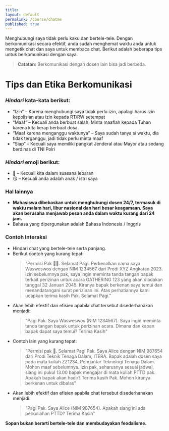 ```yaml
---
title:
layout: default
permalink: /course/chatme
published: true
---
```


Menghubungi saya tidak perlu kaku dan bertele-tele. Dengan berkomunikasi secara efektif, anda sudah menghemat waktu anda untuk mengetik chat dan saya untuk membaca chat. Berikut adalah beberapa tips untuk berkomunikasi dengan saya.

> **Catatan:** Berkomunikasi dengan dosen lain bisa jadi berbeda.

# Tips dan Etika Berkomunikasi

### *Hindari* kata-kata berikut:
- “Izin” – Karena menghubungi saya tidak perlu izin, apalagi harus izin kepolisian atau izin kepada RT/RW setempat
- “Maaf” – Kecuali anda berbuat salah. Minta maaflah kepada Tuhan karena kita kerap berbuat dosa.
- “Maaf karena menganggu waktunya” – Saya sudah tanya si waktu, dia tidak terganggu, jadi tidak perlu minta maaf
- “Siap” – Kecuali saya memiliki pangkat Jenderal atau Mayor atau sedang berdinas di TNI Polri

### *Hindari* emoji berikut:
- 🙏 – Kecuali kita dalam suasana lebaran
- 😘 – Kecuali anda adalah anak / istri saya

### Hal lainnya
- **Mahasiswa dibebaskan untuk menghubungi dosen 24/7, termasuk di waktu malam hari, libur nasional dan hari besar keagamaan. Saya akan berusaha menjawab pesan anda dalam waktu kurang dari 24 jam.**
- Bahasa yang dipergunakan adalah Bahasa Indonesia / Inggris

### Contoh Interaksi
- Hindari chat yang bertele-tele serta panjang.
- Berikut contoh yang kurang tepat:
    > "Permisi Pak 🙏🙏. Selamat Pagi. Perkenalkan nama saya Wasweswos dengan NIM 1234567 dari Prodi XYZ Angkatan 2023. Izin sebelumnya pak, saya ingin meminta tanda tangan bapak terkait perizinan untuk acara GATHERING 123 yang akan diadakan tanggal 32 Januari 2045. Kiranya bapak berkenan saya temui dan menandatangani surat perizinan ini. Atas perhatiannya kami ucapkan terima kasih Pak. Selamat Pagi."
- Akan lebih efektif dan efisien apabila chat tersebut disederhanakan menjadi:
    > "Pagi Pak. Saya Wasweswos (NIM 1234567). Saya ingin meminta tanda tangan bapak untuk perizinan acara. Dimana dan kapan bapak dapat saya temui? Terima Kasih"
- Contoh lain yang kurang tepat:
    > "Permisi pak 🙏. Selamat Pagi Pak. Saya Alice dengan NIM 987654 dari Prodi Teknik Tenaga Dalam, ITERA. Bapak adalah dosen saya pada mata kuliah ZZ1234, Pengantar Teknologi Tenaga Dalam. Mohon maaf sebelumnya. Izin pak, seharusnya sesuai jadwal, siang ini pukul 13.00 bapak mengajar di mata kuliah PTTD pak. Apakah bapak akan hadir? Terima kasih Pak. Mohon kiranya berkenan untuk dibalas"
- Akan lebih efektif dan efisien apabila chat tersebut disederhanakan menjadi:
    > "Pagi Pak. Saya Alice (NIM 987654). Apakah siang ini ada perkuliahan PTTD? Terima Kasih"

**Sopan bukan berarti bertele-tele dan membudayakan feodalisme.**